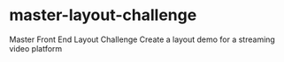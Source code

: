 # master-layout-challenge
Master Front End Layout Challenge
Create a layout demo for a streaming video platform
